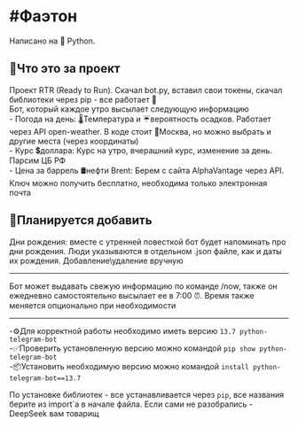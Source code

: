 <h1>#Фаэтон</h1>

Написано на 🐍 Python.

<h2>🌟Что это за проект</h2>
Проект RTR (Ready to Run). Скачал bot.py, вставил свои токены, скачал библиотеки через pip - все работает 🚀<br>
Бот, который каждое утро высылает следующую информацию<br>
- Погода на день: 🌡️Температура и ☔️вероятность осадков. Работает через API open-weather. В коде стоит 📍Москва, но можно выбрать и другие места (через координаты)<br>
- Курс 💲доллара: Курс на утро, вчерашний курс, изменение за день. Парсим ЦБ РФ<br>
- Цена за баррель 🛢нефти Brent: Берем с сайта AlphaVantage через API. Ключ можно получить бесплатно, необходима только электронная почта<br>

<h2>🚧Планируется добавить</h2>
Дни рождения: вместе с утренней повесткой бот будет напоминать про дни рождения. Люди указываются в отдельном .json файле, как и даты их рождения. Добавление\удаление вручную

<hr>

Бот может выдавать свежую информацию по команде /now, также он ежедневно самостоятельно высылает ее в 7:00 ⏰. Время также меняется опционально при необходимости

<hr>

-⚙️Для корректной работы необходимо иметь версию ```13.7 python-telegram-bot```<br>
-✅Проверить установленную версию можно командой ```pip show python-telegram-bot```<br>
-📦Установить необходимую версию можно командой ```install python-telegram-bot==13.7```<br>

По установке библиотек - все устанавливается через ```pip```, все названия берите из import`a в начале файла. Если сами не разобрались - DeepSeek вам товарищ

